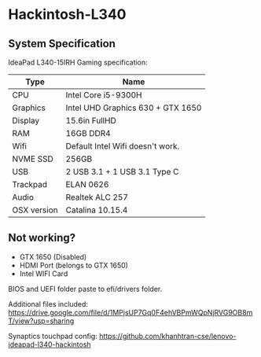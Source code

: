 # Hackintosh-L340

## System Specification

IdeaPad L340-15IRH Gaming specification:

| Type | Name |
| --- | --- | 
| CPU | Intel Core i5-9300H | 
| Graphics | Intel UHD Graphics 630 + GTX 1650 | 
| Display | 15.6in FullHD | |
| RAM | 16GB DDR4 |
| Wifi| Default Intel Wifi doesn't work. |
| NVME SSD | 256GB |
| USB | 2 USB 3.1 + 1 USB 3.1 Type C | 
| Trackpad | ELAN 0626 |
| Audio | Realtek ALC 257 |
| OSX version| Catalina 10.15.4 |

## Not working?

- GTX 1650 (Disabled)
- HDMI Port (belongs to GTX 1650)
- Intel WIFI Card



BIOS and UEFI folder paste to efi/drivers folder.


Additional files included:
https://drive.google.com/file/d/1MPjsUP7Gq0F4ehVBPmWQpNjRVG9OB8mT/view?usp=sharing

Synaptics touchpad config:
https://github.com/khanhtran-cse/lenovo-ideapad-l340-hackintosh
